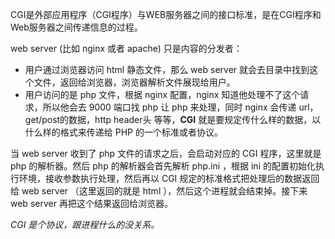 CGI是外部应用程序（CGI程序）与WEB服务器之间的接口标准，是在CGI程序和Web服务器之间传递信息的过程。

web server (比如 nginx 或者 apache) 只是内容的分发者：
- 用户通过浏览器访问 html 静态文件，那么 web server 就会去目录中找到这个文件，返回给浏览器，浏览器解析文件展现给用户。
- 用户访问的是 php 文件，根据 nginx 配置，nginx 知道他处理不了这个请求，所以他会去 9000 端口找 php 让 php 来处理，同时 nginx 会传递 url，get/post的数据，http header头 等等，**CGI** 就是要规定传什么样的数据，以什么样的格式来传递给 PHP 的一个标准或者协议。

当 web server 收到了 php 文件的请求之后，会启动对应的 CGI 程序，这里就是 php 的解析器。然后 php 的解析器会首先解析 php.ini ，根据 ini 的配置初始化执行环境，接收参数执行处理，然后再以 CGI 规定的标准格式把处理后的数据返回给 web server （这里返回的就是 html ），然后这个进程就会结束掉。接下来 web server 再把这个结果返回给浏览器。

*CGI 是个协议，跟进程什么的没关系。*